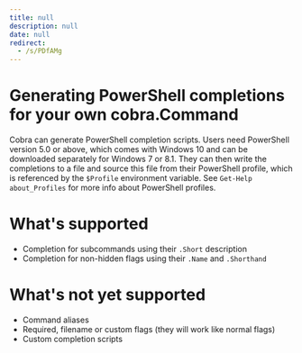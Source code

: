 ```yaml
---
title: null
description: null
date: null
redirect:
  - /s/PDfAMg
---
```


# Generating PowerShell completions for your own cobra.Command

Cobra can generate PowerShell completion scripts. Users need PowerShell version 5.0 or above, which comes with Windows 10 and can be downloaded separately for Windows 7 or 8.1. They can then write the completions to a file and source this file from their PowerShell profile, which is referenced by the `$Profile` environment variable. See `Get-Help about_Profiles` for more info about PowerShell profiles.

# What's supported

- Completion for subcommands using their `.Short` description
- Completion for non-hidden flags using their `.Name` and `.Shorthand`

# What's not yet supported

- Command aliases
- Required, filename or custom flags (they will work like normal flags)
- Custom completion scripts
